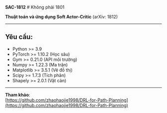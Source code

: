 **SAC-1812** # Không phải 1801

**Thuật toán và ứng dụng Soft Actor-Critic** (arXiv: 1812)

---

## **Yêu cầu**:

- Python >= 3.9
- PyTorch >= 1.10.2 (Học sâu)
- Gym >= 0.21.0 (API môi trường)
- Numpy >= 1.22.3 (Ma trận)
- Matplotlib >= 3.5.1 (Vẽ đồ thị)
- Scipy >= 1.7.3 (Tích phân)
- Shapely >= 2.0.1 (Vật cản)

---

**Tham khảo**:  
[https://github.com/zhaohaojie1998/DRL-for-Path-Planning](https://github.com/zhaohaojie1998/DRL-for-Path-Planning)